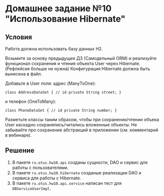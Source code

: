 # Домашнее задание №10 "Использование Hibernate"

## Условия
Работа должна использовать базу данных H2.

Возьмите за основу предыдущее ДЗ (Самодельный ORM)
и реализуйте функционал сохранения и чтения объекта User через Hibernate.
(Рефлейсия больше не нужна)
Конфигурация Hibernate должна быть вынесена в файл.

Добавьте в User поля:
адрес (ManyToOne):

`class AddressDataSet {
    // id
    private String street;
}`

и телефон (OneToMany):

`class PhoneDataSet {
    // id
    private String number;
}`

Разметьте классы таким образом, чтобы при сохранении/чтении объека User каскадно сохранялись/читались вложенные объекты.
Не забывайте про сохранение абстракций в приложении (см. комментарий в вебинаре). 

## Решение
1. В пакете `ru.otus.hw10.api` созданы сущности, DAO и сервис для работы с пользователями.
2. В пакете `ru.otus.hw10.hibernate` созданые реализации DAO и сервиса для работы с Hibernate.
3. В пакете `ru.otus.hw10.api.service` написан тест для `DBServiceUserImpl`.